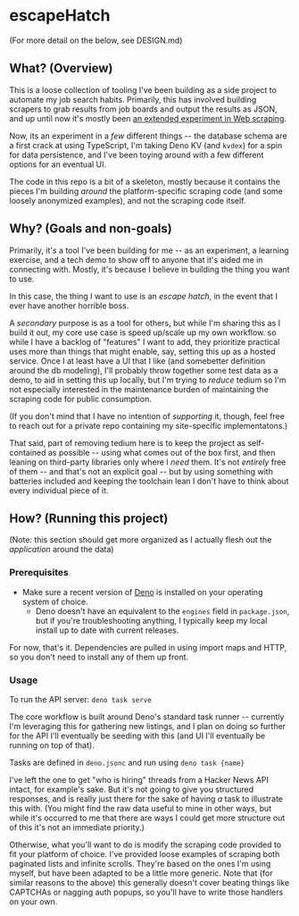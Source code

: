 # escapeHatch

(For more detail on the below, see DESIGN.md)

## What? (Overview)

This is a loose collection of tooling I've been building as a side project to
automate my job search habits. Primarily, this has involved building scrapers to
grab results from job boards and output the results as JSON, and up until now
it's mostly been
[an extended experiment in Web scraping](https://bhmt.dev/blog/scraping).

Now, its an experiment in a _few_ different things -- the database schema are a
first crack at using TypeScript, I'm taking Deno KV (and `kvdex`) for a spin for
data persistence, and I've been toying around with a few different options for
an eventual UI.

The code in this repo is a bit of a skeleton, mostly because it contains the
pieces I'm building _around_ the platform-specific scraping code (and some
loosely anonymized examples), and not the scraping code itself.

## Why? (Goals and non-goals)

Primarily, it's a tool I've been building for me -- as an experiment, a learning
exercise, and a tech demo to show off to anyone that it's aided me in connecting
with. Mostly, it's because I believe in building the thing you want to use.

In this case, the thing I want to use is an _escape hatch_, in the event that I
ever have another horrible boss.

A _secondary_ purpose is as a tool for others, but while I'm sharing this as I
build it out, my core use case is speed up/scale up my own workflow. so while I
have a backlog of "features" I want to add, they prioritize practical uses more
than things that might enable, say, setting this up as a hosted service. Once I
at least have a UI that I like (and somebetter definition around the db
modeling), I'll probably throw together some test data as a demo, to aid in
setting this up locally, but I'm trying to _reduce_ tedium so I'm not especially
interested in the maintenance burden of maintaining the scraping code for public
consumption.

(If you don't mind that I have no intention of _supporting_ it, though, feel
free to reach out for a private repo containing my site-specific
implementatons.)

That said, part of removing tedium here is to keep the project as self-contained
as possible -- using what comes out of the box first, and then leaning on
third-party libraries only where I _need_ them. It's not _entirely_ free of them
-- and that's not an explicit goal -- but by using something with batteries
included and keeping the toolchain lean I don't have to think about every
individual piece of it.

## How? (Running this project)

(Note: this section should get more organized as I actually flesh out the
_application_ around the data)

### Prerequisites

- Make sure a recent version of [Deno](https://deno.land/) is installed on your
  operating system of choice.
  - Deno doesn't have an equivalent to the `engines` field in `package.json`,
    but if you're troubleshooting anything, I typically keep my local install up
    to date with current releases.

For now, that's it. Dependencies are pulled in using import maps and HTTP, so
you don't need to install any of them up front.

### Usage

To run the API server: `deno task serve`

The core workflow is built around Deno's standard task runner -- currently I'm
leveraging this for gathering new listings, and I plan on doing so further for
the API I'll eventually be seeding with this (and UI I'll eventually be running
on top of that).

Tasks are defined in `deno.jsonc` and run using `deno task {name}`

I've left the one to get "who is hiring" threads from a Hacker News API intact,
for example's sake. But it's not going to give you structured responses, and is
really just there for the sake of having _a_ task to illustrate this with. (You
might find the raw data useful to mine in other ways, but while it's occurred to
me that there are ways I could get more structure out of this it's not an
immediate priority.)

Otherwise, what you'll want to do is modify the scraping code provided to fit
your platform of choice. I've provided loose examples of scraping both paginated
lists and infinite scrolls. They're based on the ones I'm using myself, but have
been adapted to be a little more generic. Note that (for similar reasons to the
above) this generally doesn't cover beating things like CAPTCHAs or nagging auth
popups, so you'll have to write those handlers on your own.
